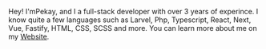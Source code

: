 Hey! I'mPekay, and I a full-stack developer with over 3 years of experince. I know quite a few languages such as Larvel, Php, Typescript, React, Next, Vue, Fastify, HTML, CSS, SCSS and more. You can learn more about me on my [Website](https://pekay.me).